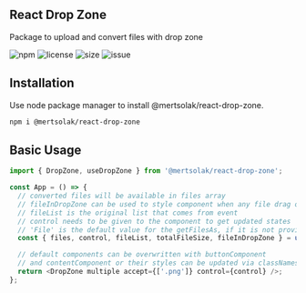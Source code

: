 ## React Drop Zone

Package to upload and convert files with drop zone

![npm](https://img.shields.io/npm/v/@mertsolak/react-drop-zone)
![license](https://img.shields.io/npm/l/@mertsolak/react-drop-zone)
![size](https://img.shields.io/bundlephobia/min/@mertsolak/react-drop-zone)
![issue](https://img.shields.io/github/issues/mert-solak/react-drop-zone)

## Installation

Use node package manager to install @mertsolak/react-drop-zone.

```bash
npm i @mertsolak/react-drop-zone
```

## Basic Usage

```typescript
import { DropZone, useDropZone } from '@mertsolak/react-drop-zone';

const App = () => {
  // converted files will be available in files array
  // fileInDropZone can be used to style component when any file drag over the drop zone
  // fileList is the original list that comes from event
  // control needs to be given to the component to get updated states
  // 'File' is the default value for the getFilesAs, if it is not provided
  const { files, control, fileList, totalFileSize, fileInDropZone } = useDropZone({ getFilesAs: 'base64' });

  // default components can be overwritten with buttonComponent
  // and contentComponent or their styles can be updated via classNames
  return <DropZone multiple accept={['.png']} control={control} />;
};
```
